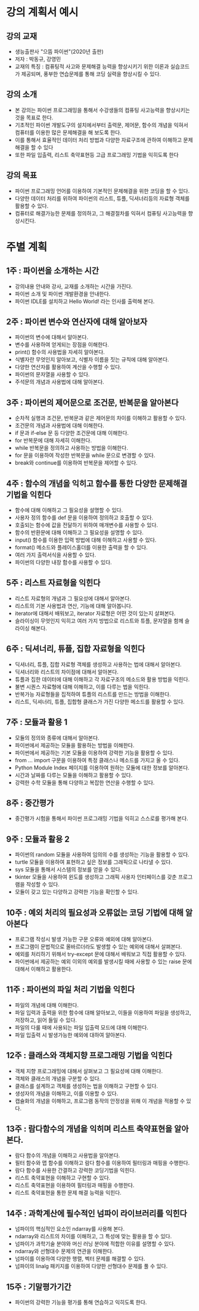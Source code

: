 # 강의 계획서 예시
## 강의 교재 
- 생능출판사 "으뜸 파이썬"(2020년 출판)
- 저자 : 박동규, 강영민
- 교재의 특징 : 컴퓨팅적 사고와 문제해결 능력을 향상시키기 위한 이론과 실습코드가 제공되며, 풍부한 연습문제를 통해 코딩 실력을 향상시킬 수 있다.

## 강의 소개
- 본 강의는 파이썬 프로그래밍을 통해서 수강생들의 컴퓨팅 사고능력을 향상시키는 것을 목표로 한다.
- 기초적인 파이썬 개발도구의 설치에서부터 출력문, 제어문, 함수의 개념을 익혀서 컴퓨터를 이용한 많은 문제해결을 해 보도록 한다.
- 이를 통해서 효율적인 데이터 처리 방법과 다양한 자료구조에 관하여 이해하고 문제 해결을 할 수 있다
- 또한 파일 입출력, 리스트 축약표현등 고급 프로그래밍 기법을 익히도록 한다

## 강의 목표
- 파이썬 프로그래밍 언어를 이용하여 기본적인 문제해결을 위한 코딩을 할 수 있다.
- 다양한 데이터 처리를 위하여 파이썬의 리스트, 튜플, 딕셔너리등의 자료형 객체를 활용할 수 있다.
- 컴퓨터로 해결가능한 문제를 정의하고, 그 해결절차를 익혀서 컴퓨팅 사고능력을 향상시킨다.

# 주별 계획
## 1주 : 파이썬을 소개하는 시간
- 강의내용 안내와 강사, 교재를 소개하는 시간을 가진다.
- 파이썬 소개 및 파이썬 개발환경을 안내한다.
- 파이썬 IDLE를 설치하고 Hello World! 라는 인사를 출력해 본다.

## 2주 : 파이썬 변수와 연산자에 대해 알아보자
- 파이썬의 변수에 대해서 알아본다.
- 변수를 사용하여 얻게되는 장점을 이해한다.
- print() 함수의 사용법을 자세히 알아본다.
- 식별자란 무엇인지 알아보고, 식별자 이름을 짓는 규칙에 대해 알아본다.
- 다양한 연산자를 활용하여 계산을 수행할 수 있다.
- 파이썬의 문자열을 사용할 수 있다.
- 주석문의 개념과 사용법에 대해 알아본다.

## 3주 : 파이썬의 제어문으로 조건문, 반복문을 알아본다
- 순차적 실행과 조건문, 반복문과 같은 제어문의 차이를 이해하고 활용할 수 있다.
- 조건문의 개념과 사용법에 대해 이해한다.
- if 문과 if-else 문 등 다양한 조건문에 대해 이해한다.
- for 반복문에 대해 자세히 이해한다.
- while 반복문을 정의하고 사용하는 방법을 이해한다.
- for 문을 이용하여 작성한 반복문을 while 문으로 변경할 수 있다.
- break와 continue를 이용하여 반복문을 제어할 수 있다.

## 4주 : 함수의 개념을 익히고 함수를 통한 다양한 문제해결 기법을 익힌다
- 함수에 대해 이해하고 그 필요성을 설명할 수 있다. 
- 사용자 정의 함수를 def 문을 이용하여 정의하고 호출할 수 있다. 
- 호출되는 함수에 값을 전달하기 위하여 매개변수를 사용할 수 있다. 
- 함수의 반환문에 대해 이해하고 그 필요성을 설명할 수 있다. 
- input() 함수를 이용한 입력 방법에 대해 이해하고 사용할 수 있다. 
- format() 메소드와 플레이스홀더를 이용한 출력을 할 수 있다. 
- 여러 가지 출력서식을 사용할 수 있다. 
- 파이썬의 다양한 내장 함수를 사용할 수 있다.

## 5주 : 리스트 자료형을 익힌다
- 리스트 자료형의 개념과 그 필요성에 대해서 알아본다.
- 리스트의 기본 사용법과 연산, 기능에 대해 알아봅니다.
- iterator에 대해서 배워보고, iterator 자료형은 어떤 것이 있는지 살펴본다.
- 슬라이싱이 무엇인지 익히고 여러 가지 방법으로 리스트와 튜플, 문자열을 함께 슬라이싱 해본다.

## 6주 : 딕셔너리, 튜플, 집합 자료형을 익힌다
- 딕셔너리, 튜플, 집합 자료형 객체를 생성하고 사용하는 법에 대해서 알아본다.
- 딕셔너리와 리스트의 차이점에 대해서 알아본다.
- 튜플과 집한 데이터에 대해 이해하고 각 자료구조의 메소드와 활용 방법을 익힌다.
- 불변 시퀀스 자료형에 대해 이해하고, 이를 다루는 법을 익힌다.
- 반복가능 자료형들을 집적하여 튜플의 리스트를 만드는 방법을 이해한다.
- 리스트, 딕셔너리, 튜플, 집합형 클래스가 가진 다양한 메소드를 활용할 수 있다.

## 7주 : 모듈과 활용 1
- 모듈의 정의와 종류에 대해서 알아본다.
- 파이썬에서 제공하는 모듈을 활용하는 방법을 이해한다.
- 파이썬에서 제공하는 기본 모듈을 이용하여 강력한 기능을 활용할 수 있다.
- from ... import 구문을 이용하여 특정 클래스나 메소드를 가지고 올 수 있다.
- Python Module Index 페이지를 이용하여 원하는 모듈에 대한 정보를 알아본다.
- 시간과 날짜를 다루는 모듈을 이해하고 활용할 수 있다.
- 강력한 수학 모듈을 통해 다양하고 복잡한 연산을 수행할 수 있다.

## 8주 : 중간평가 
- 중간평가 시험을 통해서 파이썬 프로그래밍 기법을 익히고 스스로를 평가해 본다.

## 9주 : 모듈과 활용 2
- 파이썬의 random 모듈을 사용하여 임의의 수를 생성하는 기능을 활용할 수 있다.
- turtle 모듈을 이용하여 표현하고 싶은 정보를 그래픽으로 나타낼 수 있다.
- sys 모듈을 통해서 시스템의 정보를 얻을 수 있다.
- tkinter 모듈을 사용하여 윈도를 생성하고 그래픽 사용자 인터페이스를 갖춘 프로그램을 작성할 수 있다.
- 모듈이 갖고 있는 다양하고 강력한 기능을 확인할 수 있다.

## 10주 : 예외 처리의 필요성과 오류없는 코딩 기법에 대해 알아본다
- 프로그램 작성시 발생 가능한 구문 오류와 예외에 대해 알아본다. 
- 프로그램이 문법적으로 올바르더라도 발생할 수 있는 예외에 대해서 살펴본다. 
- 예외를 처리하기 위해서 try-except 문에 대해서 배워보고 직접 활용할 수 있다. 
- 파이썬에서 제공하는 예외 이외의 예외를 발생시킬 때에 사용할 수 있는 raise 문에 대해서 이해하고 활용한다. 

## 11주 : 파이썬의 파일 처리 기법을 익힌다
- 파일의 개념에 대해 이해한다. 
- 파일 입력과 출력을 위한 함수에 대해 알아보고, 이들을 이용하여 파일을 생성하고, 저장하고, 읽어 들일 수 있다. 
- 파일의 다룰 때에 사용되는 파일 입출력 모드에 대해 이해한다. 
- 파일 입출력 시 발생가능한 예외에 대하여 알아본다. 

## 12주 : 클래스와 객체지향 프로그래밍 기법을 익힌다
- 객체 지향 프로그래밍에 대해서 살펴보고 그 필요성에 대해 이해한다. 
- 객체와 클래스의 개념을 구분할 수 있다. 
- 클래스를 설계하고 객체를 생성하는 법을 이해하고 구현할 수 있다.
- 생성자의 개념을 이해하고, 이를 이용할 수 있다. 
- 캡슐화의 개념을 이해하고, 프로그램 동작의 안정성을 위해 이 개념을 적용할 수 있다. 

## 13주 : 람다함수의 개념을 익히며 리스트 축약표현을 알아본다.
- 람다 함수의 개념을 이해하고 사용법을 알아본다.
- 필터 함수와 맵 함수를 이해하고 람다 함수를 이용하여 필터링과 매핑을 수행한다.
- 람다 함수를 사용한 간결하고 강력한 코딩기법을 익힌다.
- 리스트 축약표현을 이해하고 구현할 수 있다.
- 리스트 축약표현을 이용하여 필터링과 매핑을 수행한다.
- 리스트 축약표현을 통한 문제 해결 능력을 익힌다.

## 14주 : 과학계산에 필수적인 넘파이 라이브러리를 익힌다
- 넘파이의 핵심적인 요소인 ndarray를 사용해 본다.
- ndarray와 리스트의 차이를 이해하고, 그 특성에 맞는 활용을 할 수 있다.
- 넘파이가 과학기술 분야와 머신 러닝 분야에 적합한 이유를 설명할 수 있다.
- ndarray와 선형대수 문제의 연관을 이해한다.
- 넘파이를 이용하여 다양한 행렬, 벡터 문제를 해결할 수 있다.
- 넘파이의 linalg 패키지를 이용하여 다양한 선형대수 문제를 풀 수 있다.

## 15주 : 기말평가기간
- 파이썬의 강력한 기능을 평가를 통해 연습하고 익히도록 한다.


